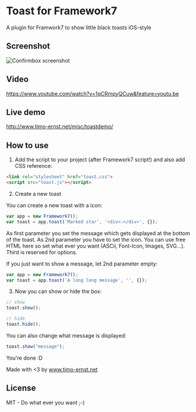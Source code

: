 # Toast for Framework7

A plugin for Framwork7 to show little black toasts iOS-style

## Screenshot

![Confirmbox screenshot](http://www.timo-ernst.net/wp-content/uploads/2015/04/toast-screenshot-169x300.png)

## Video

https://www.youtube.com/watch?v=1qCRmpyQCuw&feature=youtu.be

## Live demo

http://www.timo-ernst.net/misc/toastdemo/

## How to use

1) Add the script to your project (after Framework7 script!) and also add CSS reference:

```html
<link rel="stylesheet" href="toast.css">
<script src="toast.js"></script>
```

2) Create a new toast

You can create a new toast with a icon:

```javascript
var app = new Framework7();
var toast = app.toast('Marked star', '<div>☆</div>', {});
```

As first parameter you set the message which gets displayed at the bottom of the toast. As 2nd parameter you have to set the icon. You can use free HTML here so set what ever you want (ASCii, Font-Icon, Images, SVG...). Third is reserved for options.

If you just want to show a message, let 2nd parameter empty:

```javascript
var app = new Framework7();
var toast = app.toast('A long long message', '', {});
```

3) Now you can show or hide the box:

```javascript
// show
toast.show();

// hide
toast.hide();
```

You can also change what message is displayed:

```javascript
toast.show("message");
```

You're done :D

Made with <3 by www.timo-ernst.net

## License

MIT - Do what ever you want ;-)
